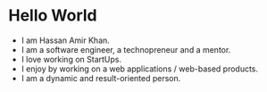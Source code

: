 Hello World
===========

* I am Hassan Amir Khan. 
* I am a software engineer, a technopreneur and a mentor. 
* I love working on StartUps.
* I enjoy by working on a web applications / web-based products.
* I am a dynamic and result-oriented person.
